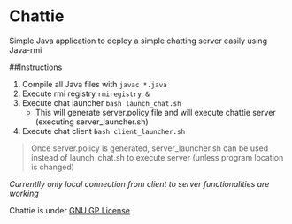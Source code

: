 Chattie
=======
Simple Java application to deploy a simple chatting server easily using Java-rmi

##Instructions
1. Compile all Java files with `javac *.java`
2. Execute rmi registry `rmiregistry &`
3. Execute chat launcher `bash launch_chat.sh`
	* This will generate server.policy file and will execute chattie server (executing server_launcher.sh)
4. Execute chat client `bash client_launcher.sh`
>Once server.policy is generated, server\_launcher.sh can be used instead of launch\_chat.sh to execute server (unless program location is changed)

_Currentlly only local connection from client to server functionalities are working_


Chattie is under [GNU GP License](https://github.com/demiurgosoft/chattie/blob/master/LICENSE)
